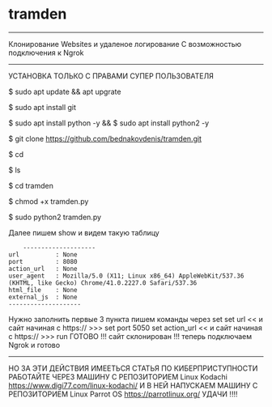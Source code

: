 # tramden
***************************************
Клонирование Websites  и удаленое логирование 
С возможностью подключения к Ngrok
***************************************
УСТАНОВКА ТОЛЬКО С ПРАВАМИ СУПEР ПОЛЬЗОВАТЕЛЯ

$ sudo apt update && apt upgrate

$ sudo apt install git

$ sudo apt install python -y  && $ sudo apt install python2 -y

$ git clone https://github.com/bednakovdenis/tramden.git

$ cd

$ ls

$ cd tramden

$ chmod +x tramden.py 

$ sudo python2 tramden.py 

Далее пишем show и видем такую таблицу

		--------------------
	url          : None 
	port         : 8080 
	action_url   : None 
	user_agent   : Mozilla/5.0 (X11; Linux x86_64) AppleWebKit/537.36 (KHTML, like Gecko) Chrome/41.0.2227.0 Safari/537.36 
	html_file    : None 
	external_js  : None 
	--------------------

	
Нужно заполнить первые 3 пункта 
пишем команды через set
set url << и сайт начиная с https:// >>>
set port 5050
set action_url   << и сайт начиная с https:// >>>
run
ГОТОВО !!!
сайт склонирован !!! 
теперь подключаем Ngrok и готово 
*********************************************************

НО ЗА ЭТИ ДЕЙСТВИЯ ИМЕЕТЬСЯ СТАТЬЯ ПО КИБЕРПРИСТУПНОСТИ 
РАБОТАЙТЕ ЧЕРЕЗ МАШИНУ С РЕПОЗИТОРИЕМ Linux Kodachi https://www.digi77.com/linux-kodachi/
И В НЕЙ НАПУСКАЕМ МАШИНУ С РЕПОЗИТОРИЕМ Linux Parrot OS https://parrotlinux.org/
УДАЧИ !!!!
